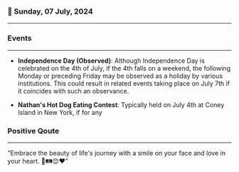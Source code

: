 ### 📅 Sunday, 07 July, 2024
------
### Events
------
- **Independence Day (Observed)**: Although Independence Day is celebrated on the 4th of July, if the 4th falls on a weekend, the following Monday or preceding Friday may be observed as a holiday by various institutions. This could result in related events taking place on July 7th if it coincides with such an observance.

- **Nathan's Hot Dog Eating Contest**: Typically held on July 4th at Coney Island in New York, if for any
### Positive Qoute
------
"Embrace the beauty of life's journey with a smile on your face and love in your heart. 🌟🛤️😊❤️"
